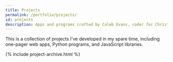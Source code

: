 ```yaml
---
title: Projects
permalink: /portfolio/projects/
id: projects
description: Apps and programs crafted by Caleb Evans, coder for Christ
---
```


This is a collection of projects I've developed in my spare time, including
one-pager web apps, Python programs, and JavaScript libraries.

{% include project-archive.html %}
